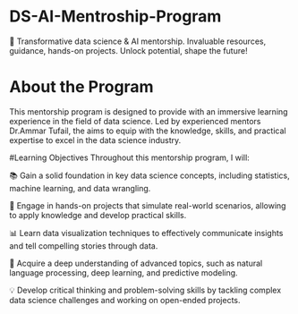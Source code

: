 # DS-AI-Mentroship-Program
🚀 Transformative data science &amp; AI mentorship. Invaluable resources, guidance, hands-on projects. Unlock potential, shape the future!
# About the Program
This mentorship program is designed to provide with an immersive learning experience in the field of data science. Led by experienced mentors Dr.Ammar Tufail, the aims to equip with the knowledge, skills, and practical expertise to excel in the data science industry.

#Learning Objectives
Throughout this mentorship program, I will:

📚 Gain a solid foundation in key data science concepts, including statistics, machine learning, and data wrangling.

🔬 Engage in hands-on projects that simulate real-world scenarios, allowing to apply knowledge and develop practical skills.

📊 Learn data visualization techniques to effectively communicate insights and tell compelling stories through data.

🧠 Acquire a deep understanding of advanced topics, such as natural language processing, deep learning, and predictive modeling.

💡 Develop critical thinking and problem-solving skills by tackling complex data science challenges and working on open-ended projects.

